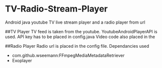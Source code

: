 # TV-Radio-Stream-Player
Android java youtube TV live stream player and a radio player from url

##TV Player
TV feed is taken from the youtube.
YoutubeAndroidPlayerAPI is used.
API key has to be placed in config.java
Video code also placed in the 


##Radio Player
Radio url is placed in the config file.
Dependancies used
- com.github.wseemann:FFmpegMediaMetadataRetriever
- Exoplayer


